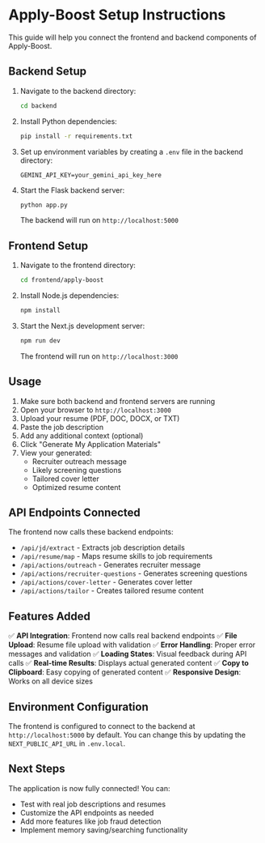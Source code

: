 # Apply-Boost Setup Instructions

This guide will help you connect the frontend and backend components of Apply-Boost.

## Backend Setup

1. Navigate to the backend directory:

    ```bash
    cd backend
    ```

2. Install Python dependencies:

    ```bash
    pip install -r requirements.txt
    ```

3. Set up environment variables by creating a `.env` file in the backend directory:

    ```
    GEMINI_API_KEY=your_gemini_api_key_here
    ```

4. Start the Flask backend server:

    ```bash
    python app.py
    ```

    The backend will run on `http://localhost:5000`

## Frontend Setup

1. Navigate to the frontend directory:

    ```bash
    cd frontend/apply-boost
    ```

2. Install Node.js dependencies:

    ```bash
    npm install
    ```

3. Start the Next.js development server:

    ```bash
    npm run dev
    ```

    The frontend will run on `http://localhost:3000`

## Usage

1. Make sure both backend and frontend servers are running
2. Open your browser to `http://localhost:3000`
3. Upload your resume (PDF, DOC, DOCX, or TXT)
4. Paste the job description
5. Add any additional context (optional)
6. Click "Generate My Application Materials"
7. View your generated:
    - Recruiter outreach message
    - Likely screening questions
    - Tailored cover letter
    - Optimized resume content

## API Endpoints Connected

The frontend now calls these backend endpoints:

-   `/api/jd/extract` - Extracts job description details
-   `/api/resume/map` - Maps resume skills to job requirements
-   `/api/actions/outreach` - Generates recruiter message
-   `/api/actions/recruiter-questions` - Generates screening questions
-   `/api/actions/cover-letter` - Generates cover letter
-   `/api/actions/tailor` - Creates tailored resume content

## Features Added

✅ **API Integration**: Frontend now calls real backend endpoints
✅ **File Upload**: Resume file upload with validation
✅ **Error Handling**: Proper error messages and validation
✅ **Loading States**: Visual feedback during API calls
✅ **Real-time Results**: Displays actual generated content
✅ **Copy to Clipboard**: Easy copying of generated content
✅ **Responsive Design**: Works on all device sizes

## Environment Configuration

The frontend is configured to connect to the backend at `http://localhost:5000` by default. You can change this by updating the `NEXT_PUBLIC_API_URL` in `.env.local`.

## Next Steps

The application is now fully connected! You can:

-   Test with real job descriptions and resumes
-   Customize the API endpoints as needed
-   Add more features like job fraud detection
-   Implement memory saving/searching functionality
